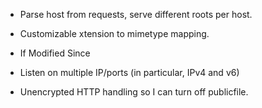 - Parse host from requests, serve different roots per host.

- Customizable xtension to mimetype mapping.

- If Modified Since

- Listen on multiple IP/ports (in particular, IPv4 and v6)

- Unencrypted HTTP handling so I can turn off publicfile.
